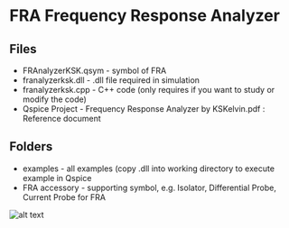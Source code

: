 # FRA Frequency Response Analyzer

## Files
* FRAnalyzerKSK.qsym - symbol of FRA
* franalyzerksk.dll - .dll file required in simulation
* franalyzerksk.cpp - C++ code (only requires if you want to study or modify the code)
* Qspice Project - Frequency Response Analyzer by KSKelvin.pdf : Reference document

## Folders
* examples - all examples (copy .dll into working directory to execute example in Qspice
* FRA accessory - supporting symbol, e.g. Isolator, Differential Probe, Current Probe for FRA

![alt text](https://github.com/KSKelvin-Github/Qspice/blob/main/Projects/FRA%20Frequency%20Response%20Analyzer/FRA%20(screen%20capture).png)